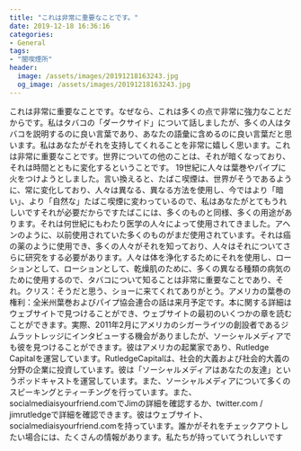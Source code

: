 ```yaml
---
title: "これは非常に重要なことです。"
date: 2019-12-18 16:36:16
categories:
- General
tags:
- "闇喫煙所"
header:
  image: /assets/images/20191218163243.jpg
  og_image: /assets/images/20191218163243.jpg
---
```


これは非常に重要なことです。なぜなら、これは多くの点で非常に強力なことだからです。私はタバコの「ダークサイド」について話しましたが、多くの人はタバコを説明するのに良い言葉であり、あなたの語彙に含めるのに良い言葉だと思います。私はあなたがそれを支持してくれることを非常に嬉しく思います。これは非常に重要なことです。世界についての他のことは、それが暗くなっており、それは時間とともに変化するということです。 19世紀に人々は葉巻やパイプに火をつけようとしました。言い換えると、たばこ喫煙は、世界がそうであるように、常に変化しており、人々は異なる、異なる方法を使用し、今ではより「暗い」、より「自然な」たばこ喫煙に変わっているので、私はあなたがとてもうれしいですそれが必要だからですたばこには、多くのものと同様、多くの用途があります。それは何世紀にもわたり医学の人々によって使用されてきました。アヘンのように、以前使用されていた多くのものがまだ使用されています。それは癌の薬のように使用でき、多くの人々がそれを知っており、人々はそれについてさらに研究をする必要があります。人々は体を浄化するためにそれを使用し、ローションとして、ローションとして、乾燥肌のために、多くの異なる種類の病気のために使用するので、タバコについて知ることは非常に重要なことであり、それ。クリス：そうだと思う、ショーに来てくれてありがとう。アメリカの葉巻の権利：全米州葉巻およびパイプ協会連合の話は来月予定です。本に関する詳細はウェブサイトで見つけることができ、ウェブサイトの最初のいくつかの章を読むことができます。実際、2011年2月にアメリカのシガーライツの創設者であるジムラットレッジにインタビューする機会がありましたが、ソーシャルメディアでも彼を見つけることができます。彼はアメリカの起業家であり、Rutledge Capitalを運営しています。RutledgeCapitalは、社会的大義および社会的大義の分野の企業に投資しています。彼は「ソーシャルメディアはあなたの友達」というポッドキャストを運営しています。また、ソーシャルメディアについて多くのスピーキングとティーチングを行っています。また、socialmediaisyourfriend.comでJimの詳細を確認するか、twitter.com / jimrutledgeで詳細を確認できます。彼はウェブサイト、socialmediaisyourfriend.comを持っています。誰かがそれをチェックアウトしたい場合には、たくさんの情報があります。私たちが持っていてうれしいです
